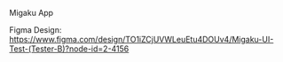 Migaku App

Figma Design: https://www.figma.com/design/TO1iZCjUVWLeuEtu4DOUv4/Migaku-UI-Test-(Tester-B)?node-id=2-4156
